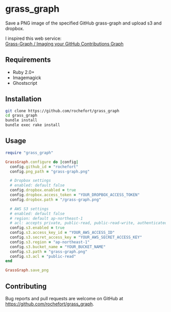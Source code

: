 # grass_graph

Save a PNG image of the specified GitHub grass-graph and upload s3 and dropbox.  

I inspired this web service:  
[Grass-Graph / Imaging your GitHub Contributions Graph](https://grass-graph.shitemil.works/)


## Requirements
- Ruby 2.0+
- Imagemagick
- Ghostscript


## Installation
```sh
git clone https://github.com/rochefort/grass_graph
cd grass_graph
bundle install
bundle exec rake install
```

## Usage
```ruby
require "grass_graph"

GrassGraph.configure do |config|
  config.github_id = "rochefort"
  config.png_path = "grass-graph.png"

  # Dropbox settings
  # enabled: default false
  config.dropbox.enabled = true
  config.dropbox.access_token = "YOUR_DROPBOX_ACCESS_TOKEN"
  config.dropbox.path = "/grass-graph.png"

  # AWS S3 settings
  # enabled: default false
  # region: default ap-northeast-1
  # acl: accepts private, public-read, public-read-write, authenticated-read
  config.s3.enabled = true
  config.s3.access_key_id = "YOUR_AWS_ACCESS_ID"
  config.s3.secret_access_key = "YOUR_AWS_SECRET_ACCESS_KEY"
  config.s3.region = "ap-northeast-1"
  config.s3.bucket_name = "YOUR_BUCKET_NAME"
  config.s3.path = "grass-graph.png"
  config.s3.acl = "public-read"
end

GrassGraph.save_png
```


## Contributing

Bug reports and pull requests are welcome on GitHub at https://github.com/rochefort/grass_graph.


